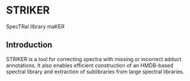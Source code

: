 # STRIKER
SpecTRal lIbrary maKER
## Introduction
STRIKER is a tool for correcting spectra with missing or incorrect adduct annotations. It also enables efficient construction of an HMDB-based spectral library and extraction of sublibraries from large spectral libraries.
